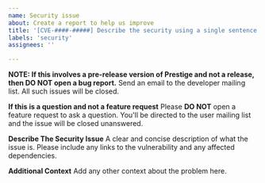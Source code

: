 ```yaml
---
name: Security issue
about: Create a report to help us improve
title: '[CVE-####-#####] Describe the security using a single sentence'
labels: 'security'
assignees: ''

---
```


**NOTE: If this involves a pre-release version of Prestige and not a release, then DO NOT open a bug report.**
Send an email to the developer mailing list. All such issues will be closed.

**If this is a question and not a feature request**
Please **DO NOT** open a feature request to ask a question. You'll be directed to the user mailing list and the issue will be closed unanswered.

**Describe The Security Issue**
A clear and concise description of what the issue is. Please include any links to the vulnerability and any affected dependencies.

**Additional Context**
Add any other context about the problem here.
